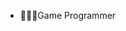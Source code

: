 - 👩🏻‍💻Game Programmer
<!---
cse-child/cse-child is a ✨ special ✨ repository because its `README.md` (this file) appears on your GitHub profile.
You can click the Preview link to take a look at your changes.
--->
